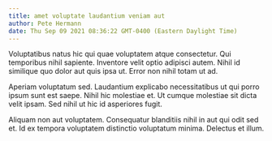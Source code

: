 ```yaml
---
title: amet voluptate laudantium veniam aut
author: Pete Hermann
date: Thu Sep 09 2021 08:36:22 GMT-0400 (Eastern Daylight Time)
---
```

Voluptatibus natus hic qui quae voluptatem atque consectetur. Qui temporibus nihil sapiente. Inventore velit optio adipisci autem. Nihil id similique quo dolor aut quis ipsa ut. Error non nihil totam ut ad.

 Aperiam voluptatum sed. Laudantium explicabo necessitatibus ut qui porro ipsum sunt est saepe. Nihil hic molestiae et. Ut cumque molestiae sit dicta velit ipsam. Sed nihil ut hic id asperiores fugit.

 Aliquam non aut voluptatem. Consequatur blanditiis nihil in aut qui odit sed et. Id ex tempora voluptatem distinctio voluptatum minima. Delectus et illum.